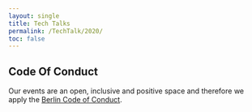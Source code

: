 ```yaml
---
layout: single
title: Tech Talks
permalink: /TechTalk/2020/
toc: false
---
```


## Code Of Conduct

Our events are an open, inclusive and positive space and therefore we apply the [Berlin Code of Conduct](https://berlincodeofconduct.org/).